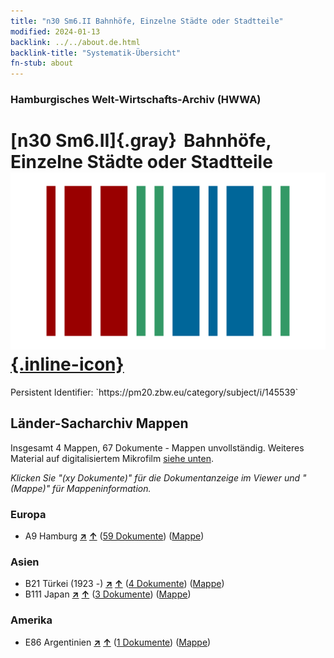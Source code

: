 ```yaml
---
title: "n30 Sm6.II Bahnhöfe, Einzelne Städte oder Stadtteile"
modified: 2024-01-13
backlink: ../../about.de.html
backlink-title: "Systematik-Übersicht"
fn-stub: about
---
```


### Hamburgisches Welt-Wirtschafts-Archiv (HWWA)

# [n30 Sm6.II]{.gray}&#8201; Bahnhöfe, Einzelne Städte oder Stadtteile &#160; [![Wikidata](/images/Wikidata-logo.svg "Wikidata"){.inline-icon}](http://www.wikidata.org/entity/Q104711131)

<div class="hint">Persistent Identifier: `https://pm20.zbw.eu/category/subject/i/145539`</div>







## Länder-Sacharchiv Mappen






Insgesamt 4 Mappen, 67 Dokumente - Mappen unvollständig. Weiteres Material auf digitalisiertem Mikrofilm [siehe unten](#filmsections).

_Klicken Sie "(xy Dokumente)" für die Dokumentanzeige im Viewer und "(Mappe)" für Mappeninformation._




### Europa

- A9 Hamburg [**&nearr;**](../../../geo/i/140905/about.de.html "Hamburg (alle Mappen)") [**&uarr;**](../../../geo/about.de.html#A9 "Ländersystematik") (<a href="https://pm20.zbw.eu/iiifview/folder/sh/140905,145539" title="über: Hamburg : Bahnhöfe, Einzelne Städte oder Stadtteile" target="_blank">59 Dokumente</a>) ([Mappe](../../../../folder/sh/1409xx/140905/1455xx/145539/about.de.html))

### Asien

- B21 Türkei (1923 -) [**&nearr;**](../../../geo/i/141111/about.de.html "Türkei (1923 -) (alle Mappen)") [**&uarr;**](../../../geo/about.de.html#B21 "Ländersystematik") (<a href="https://pm20.zbw.eu/iiifview/folder/sh/141111,145539" title="über: Türkei (1923 -) : Bahnhöfe, Einzelne Städte oder Stadtteile" target="_blank">4 Dokumente</a>) ([Mappe](../../../../folder/sh/1411xx/141111/1455xx/145539/about.de.html))
- B111 Japan [**&nearr;**](../../../geo/i/141272/about.de.html "Japan (alle Mappen)") [**&uarr;**](../../../geo/about.de.html#B111 "Ländersystematik") (<a href="https://pm20.zbw.eu/iiifview/folder/sh/141272,145539" title="über: Japan : Bahnhöfe, Einzelne Städte oder Stadtteile" target="_blank">3 Dokumente</a>) ([Mappe](../../../../folder/sh/1412xx/141272/1455xx/145539/about.de.html))

### Amerika

- E86 Argentinien [**&nearr;**](../../../geo/i/141692/about.de.html "Argentinien (alle Mappen)") [**&uarr;**](../../../geo/about.de.html#E86 "Ländersystematik") (<a href="https://pm20.zbw.eu/iiifview/folder/sh/141692,145539" title="über: Argentinien : Bahnhöfe, Einzelne Städte oder Stadtteile" target="_blank">1 Dokumente</a>) ([Mappe](../../../../folder/sh/1416xx/141692/1455xx/145539/about.de.html))



<a id="filmsections" />













